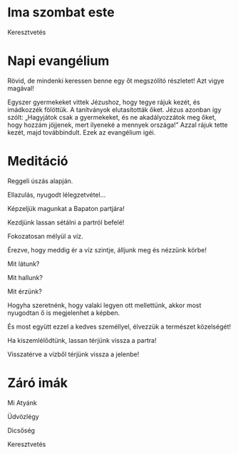 # Ima szombat este

Keresztvetés

# Napi evangélium

Rövid, de mindenki keressen benne egy őt megszólító részletet!
Azt vigye magával!

Egyszer gyermekeket vittek Jézushoz, hogy tegye rájuk kezét, és imádkozzék fölöttük. A tanítványok elutasították őket.
Jézus azonban így szólt: „Hagyjátok csak a gyermekeket, és ne akadályozzátok meg őket, hogy hozzám jöjjenek, mert ilyeneké a mennyek országa!”
Azzal rájuk tette kezét, majd továbbindult.
Ezek az evangélium igéi.


# Meditáció

Reggeli úszás alapján.

Ellazulás, nyugodt lélegzetvétel...

Képzeljük magunkat a Bapaton partjára!

Kezdjünk lassan sétálni a partról befelé!

Fokozatosan mélyül a víz.

Érezve, hogy meddig ér a víz szintje, álljunk meg és nézzünk körbe!

Mit látunk?

Mit hallunk?

Mit érzünk?

Hogyha szeretnénk, hogy valaki legyen ott mellettünk, akkor most nyugodtan ő is megjelenhet a képben.

És most együtt ezzel a kedves személlyel, élvezzük a természet közelségét!

Ha kiszemlélődtünk, lassan térjünk vissza a partra!

Visszatérve a vízből térjünk vissza a jelenbe!

# Záró imák

Mi Atyánk

Üdvözlégy

Dicsőség

Keresztvetés


